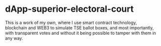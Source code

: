 # dApp-superior-electoral-court
This is a work of my own, where I use smart contract technology, blockchain and WEB3 to simulate TSE ballot boxes, and most importantly, with transparent votes and without it being possible to tamper with them in any way.

